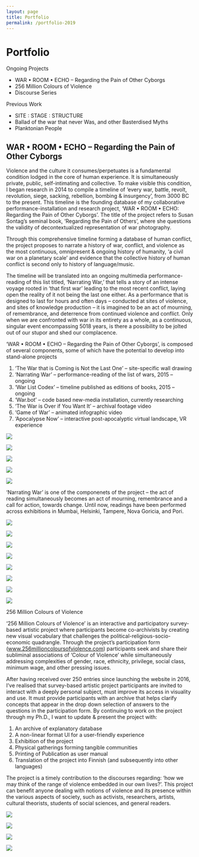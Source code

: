```yaml
---
layout: page
title: Portfolio
permalink: /portfolio-2019
---
```

# Portfolio

Ongoing Projects

* WAR • ROOM • ECHO – Regarding the Pain of Other Cyborgs
* 256 Million Colours of Violence
* Discourse Series

Previous Work

* SITE : STAGE : STRUCTURE
* Ballad of the war that never Was, and other Basterdised Myths
* Planktonian People



## WAR • ROOM • ECHO – Regarding the Pain of Other Cyborgs

Violence and the culture it consumes/perpetuates is a fundamental condition lodged in the core of human experience. It is simultaneously private, public, self-intimating and collective. To make visible this condition, I began research in 2014 to compile a timeline of ‘every war, battle, revolt, revolution, siege, sacking, rebellion, bombing & insurgency’, from 3000 BC to the present. This timeline is the founding database of my collaborative performance-installation and research project, ‘WAR • ROOM • ECHO: Regarding the Pain of Other Cyborgs’. The title of the project refers to Susan Sontag’s seminal book, ‘Regarding the Pain of Others’, where she questions the validity of decontextualized representation of war photography.

Through this comprehensive timeline forming a database of human conflict, the project proposes to narrate a history of war, conflict, and violence as the most continuous, omnipresent & ongoing history of humanity, ‘a civil war on a planetary scale’ and evidence that the collective history of human conflict is second only to history of language/music.

The timeline will be translated into an ongoing multimedia performance-reading of this list titled, ‘Narrating War,’ that tells a story of an intense voyage rooted in ‘that first war’ leading to the most recent conflict, laying open the reality of it not being the last one either. As a performance that is designed to last for hours and often days – conducted at sites of violence, and sites of knowledge production – it is imagined to be an act of mourning, of remembrance, and deterrence from continued violence and conflict. Only when we are confronted with war in its entirety as a whole, as a continuous, singular event encompassing 5018 years, is there a possibility to be jolted out of our stupor and shed our complacence.

‘WAR • ROOM • ECHO – Regarding the Pain of Other Cyborgs’, is composed of several components, some of which have the potential to develop into stand-alone projects

1. ‘The War that is Coming is Not the Last One’ – site-specific wall drawing
2. ‘Narrating War’ – performance-reading of the list of wars, 2015 – ongoing
3. ‘War List Codex’ – timeline published as editions of books, 2015 – ongoing
4. ‘War.bot’ – code based new-media installation, currently researching
5. ‘The War is Over if You Want It’ – archival footage video 
6. ‘Game of War’ – animated infographic video
7. ‘Apocalypse Now’ – interactive post-apocalyptic virtual landscape, VR experience 

![](/assets/img/ali-akbar-mehta_simulated-view-of-installation_wre-proposal.jpg)

![](/assets/img/ali-akbar-mehta_simulated-view-of-performance_wre-proposal.jpg)

![](/assets/img/ali-akbar-mehta_simulated-view-of-memorial-wall_wre-proposal.jpg)

![](/assets/img/screenshot-2019-09-14-at-18.20.09.png)

![](/assets/img/pispala-library-01.jpg)



‘Narrating War’ is one of the componenets of the project – the act of reading simultaneously becomes an act of mourning, remembrance and a call for action, towards change. Until now, readings have been performed across exhibitions in Mumbai, Helsinki, Tampere, Nova Goricia, and Pori. 

![](/assets/img/2.-ali-akbar-mehta_narrating-war-war-room-echo_myymala2_23.08.2019.jpg)

![](/assets/img/31189450607_7cb672417b_o.jpg)

![](/assets/img/ali-akbar-mehta_narrating-war-carinarnica-nova-goriza-2018.jpg)

![](/assets/img/img_5767.jpg)

![](/assets/img/performance.jpg)

![](/assets/img/ali-akbar-mehta-narrating-war-03-clark-house-2017.jpg)

![](/assets/img/kallio-performance.jpg)

![](/assets/img/pispala-performance-1.jpg)



256 Million Colours of Violence

‘256 Million Colours of Violence’ is an interactive and participatory survey-based artistic project where participants become co-archivists by creating new visual vocabulary that challenges the political-religious-socio-economic quadrangle.  Through the project’s participation form (www.256millioncoloursofviolence.com) participants seek and share their subliminal associations of ‘Colour of Violence’ while simultaneously addressing complexities of gender, race, ethnicity, privilege, social class, minimum wage, and other pressing issues.

After having received over 250 entries since launching the website in 2016, I’ve realised that survey-based artistic project participants are invited to interact with a deeply personal subject, must improve its access in visuality and use. It must provide participants with an archive that helps clarify concepts that appear in the drop down selection of answers to the questions in the participation form. By continuing to work on the project through my Ph.D., I want to update & present the project with:

1. An archive of explanatory database
2. A non-linear format UI for a user-friendly experience
3. Exhibition of the project
4. Physical gatherings forming tangible communities
5. Printing of Publication as user manual 
6. Translation of the project into Finnish (and subsequently into other languages)

The project is a timely contribution to the discourses regarding: ‘how we may think of the range of violence embedded in our own lives?’. This project can benefit anyone dealing with notions of violence and its presence within the various aspects of society, such as activists, researchers, artists, cultural theorists, students of social sciences, and general readers.

![](/assets/img/aroop-page-1.jpg)

![](/assets/img/aroop-page-2.jpg)

![](/assets/img/aroop-page-3.jpg)

![](/assets/img/aroop-page-4.png)
